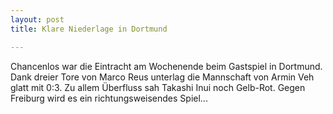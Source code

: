 ```yaml
---
layout: post
title: Klare Niederlage in Dortmund

---
```


Chancenlos war die Eintracht am Wochenende beim Gastspiel in Dortmund. Dank dreier Tore von Marco Reus unterlag die Mannschaft von Armin Veh glatt mit 0:3. Zu allem Überfluss sah Takashi Inui noch Gelb-Rot. Gegen Freiburg wird es ein richtungsweisendes Spiel...


